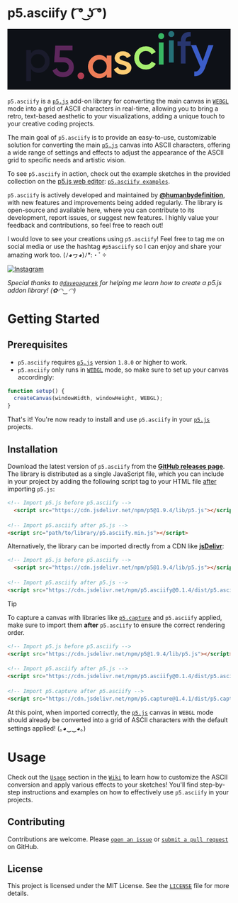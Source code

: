 # p5.asciify ( ͡° ͜ʖ ͡°)

<p align="center">
  <img src="https://github.com/humanbydefinition/p5.asciify/raw/main/repo_assets/p5.asciify.animated-logo.gif" />
</p>

`p5.asciify` is a [`p5.js`](https://p5js.org/) add-on library for converting the main canvas in [`WEBGL`](https://p5js.org/reference/p5/WEBGL/) mode into a grid of ASCII characters in real-time, allowing you to bring a retro, text-based aesthetic to your visualizations, adding a unique touch to your creative coding projects.

The main goal of `p5.asciify` is to provide an easy-to-use, customizable solution for converting the main [`p5.js`](https://p5js.org/) canvas into ASCII characters, offering a wide range of settings and effects to adjust the appearance of the ASCII grid to specific needs and artistic vision.

To see `p5.asciify` in action, check out the example sketches in the provided collection on the [p5.js web editor](https://editor.p5js.org/): 
[`p5.asciify examples`](https://editor.p5js.org/humanbydefinition/collections/DUa3pcJqn).

`p5.asciify` is actively developed and maintained by [**@humanbydefinition**](https://github.com/humanbydefinition), with new features and improvements being added regularly. The library is open-source and available here, where you can contribute to its development, report issues, or suggest new features. I highly value your feedback and contributions, so feel free to reach out!

I would love to see your creations using `p5.asciify`! Feel free to tag me on social media or use the hashtag `#p5asciify` so I can enjoy and share your amazing work too. (ﾉ◕ヮ◕)ﾉ*:・ﾟ✧ 

[![Instagram](https://img.shields.io/badge/Instagram-lightgrey?style=social&logo=instagram)](https://www.instagram.com/humanbydefinition/)

*Special thanks to [`@davepagurek`](https://github.com/davepagurek) for helping me learn how to create a p5.js addon library! (✿◠‿◠)*

# Getting Started

## Prerequisites

- `p5.asciify` requires [`p5.js`](https://p5js.org/) version `1.8.0` or higher to work. 
- `p5.asciify` only runs in [`WEBGL`](https://p5js.org/reference/#/p5/createCanvas) mode, so make sure to set up your canvas accordingly:

```javascript
function setup() {
  createCanvas(windowWidth, windowHeight, WEBGL);
}
```

That's it! You're now ready to install and use `p5.asciify` in your [`p5.js`](https://p5js.org/) projects.

## Installation

Download the latest version of `p5.asciify` from the [**GitHub releases page**](https://github.com/humanbydefinition/p5.asciify/releases). The library is distributed as a single JavaScript file, which you can include in your project by adding the following script tag to your HTML file <u>after</u> importing `p5.js`:

```html
<!-- Import p5.js before p5.asciify -->
  <script src="https://cdn.jsdelivr.net/npm/p5@1.9.4/lib/p5.js"></script>

<!-- Import p5.asciify after p5.js -->
<script src="path/to/library/p5.asciify.min.js"></script>
```


Alternatively, the library can be imported directly from a CDN like [**jsDelivr**](https://www.jsdelivr.com/):

```html	
<!-- Import p5.js before p5.asciify -->
  <script src="https://cdn.jsdelivr.net/npm/p5@1.9.4/lib/p5.js"></script>

<!-- Import p5.asciify after p5.js -->
<script src="https://cdn.jsdelivr.net/npm/p5.asciify@0.1.4/dist/p5.asciify.min.js"></script>
```

> [!TIP]
> To capture a canvas with libraries like [`p5.capture`](https://github.com/tapioca24/p5.capture) and `p5.asciify` applied, make sure to import them **after** `p5.asciify` to ensure the correct rendering order.
>
> ```html
> <!-- Import p5.js before p5.asciify -->
> <script src="https://cdn.jsdelivr.net/npm/p5@1.9.4/lib/p5.js"></script>
>
> <!-- Import p5.asciify after p5.js -->
> <script src="https://cdn.jsdelivr.net/npm/p5.asciify@0.1.4/dist/p5.asciify.min.js"></script>
>
> <!-- Import p5.capture after p5.asciify -->
> <script src="https://cdn.jsdelivr.net/npm/p5.capture@1.4.1/dist/p5.capture.umd.min.js"></script>
> ```

At this point, when imported correctly, the [`p5.js`](https://p5js.org/) canvas in `WEBGL` mode should already be converted into a grid of ASCII characters with the default settings applied! (｡◕‿‿◕｡)

# Usage

Check out the [`Usage`](https://github.com/humanbydefinition/p5.asciify/wiki/02_Usage) section in the [`Wiki`](https://github.com/humanbydefinition/p5.asciify/wiki) to learn how to customize the ASCII conversion and apply various effects to your sketches! You'll find step-by-step instructions and examples on how to effectively use `p5.asciify` in your projects.

## Contributing
Contributions are welcome. Please [`open an issue`](https://github.com/humanbydefinition/p5.asciify/issues) or [`submit a pull request`](https://github.com/humanbydefinition/p5.asciify/pulls) on GitHub.

## License
This project is licensed under the MIT License. See the [`LICENSE`](https://github.com/humanbydefinition/p5.asciify/blob/main/LICENSE) file for more details.
